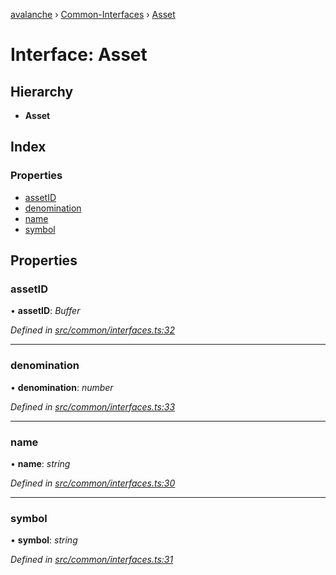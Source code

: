 [avalanche](../README.md) › [Common-Interfaces](../modules/common_interfaces.md) › [Asset](common_interfaces.asset.md)

# Interface: Asset

## Hierarchy

* **Asset**

## Index

### Properties

* [assetID](common_interfaces.asset.md#assetid)
* [denomination](common_interfaces.asset.md#denomination)
* [name](common_interfaces.asset.md#name)
* [symbol](common_interfaces.asset.md#symbol)

## Properties

###  assetID

• **assetID**: *Buffer*

*Defined in [src/common/interfaces.ts:32](https://github.com/ava-labs/avalanchejs/blob/598fbcc/src/common/interfaces.ts#L32)*

___

###  denomination

• **denomination**: *number*

*Defined in [src/common/interfaces.ts:33](https://github.com/ava-labs/avalanchejs/blob/598fbcc/src/common/interfaces.ts#L33)*

___

###  name

• **name**: *string*

*Defined in [src/common/interfaces.ts:30](https://github.com/ava-labs/avalanchejs/blob/598fbcc/src/common/interfaces.ts#L30)*

___

###  symbol

• **symbol**: *string*

*Defined in [src/common/interfaces.ts:31](https://github.com/ava-labs/avalanchejs/blob/598fbcc/src/common/interfaces.ts#L31)*
